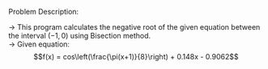 Problem Description:  

-> This program calculates the negative root of the given equation between the interval $(-1,0)$ using Bisection method.  
-> Given equation:  
$$f(x) = cos\left(\frac{\pi(x+1)}{8}\right) + 0.148x - 0.9062$$
